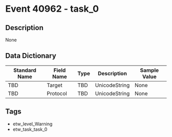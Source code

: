 # Event 40962 - task_0

## Description
None

## Data Dictionary
|Standard Name|Field Name|Type|Description|Sample Value|
|---|---|---|---|---|
|TBD|Target|TBD|UnicodeString|None|None|
|TBD|Protocol|TBD|UnicodeString|None|None|

## Tags
* etw_level_Warning
* etw_task_task_0